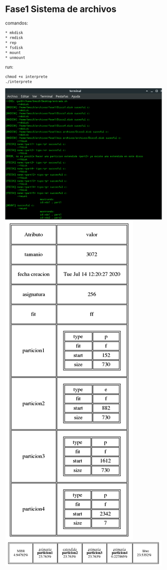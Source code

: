 # Fase1 Sistema de archivos

comandos:
```
* mkdisk
* rmdisk
* rep
* fsdisk
* mount
* unmount
```
run:

```
chmod +x interprete
./interprete
```
![Alt text](/salidas/terminal.png?raw=true "")
![Alt text](/salidas/mbr.png?raw=true "reporte MBR")
![Alt text](/salidas/disco.png?raw=true "reporte DISK")




